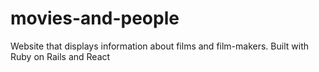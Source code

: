 # movies-and-people
Website that displays information about films and film-makers. Built with Ruby on Rails and React
